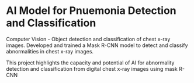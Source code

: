 # AI Model for Pnuemonia Detection and Classification
Computer Vision - Object detection and classification of chest x-ray images. 
Developed and trained a Mask R-CNN model to detect and classify abnormalities in chest x-ray images.

This project highlights the capacity and potential of AI for abnormality detection and classification
from digital chest x-ray images using mask R-CNN
